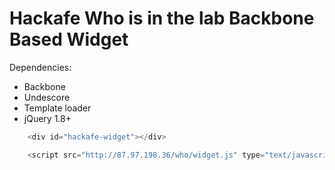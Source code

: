 Hackafe Who is in the lab Backbone Based Widget
==================
Dependencies:
- Backbone
- Undescore
- Template loader
- jQuery 1.8+

```javascript
    <div id="hackafe-widget"></div>

    <script src="http://87.97.198.36/who/widget.js" type="text/javascript"></script>
```